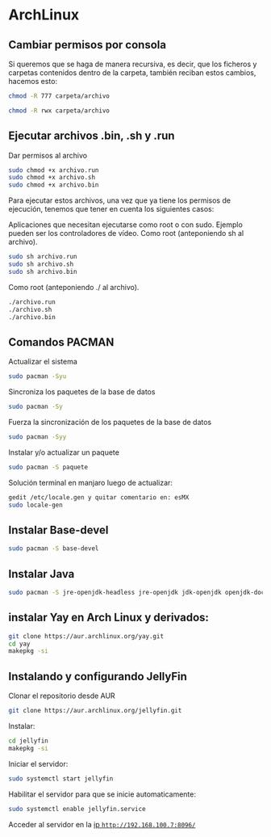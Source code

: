 # ArchLinux

## Cambiar permisos por consola

Si queremos que se haga de manera recursiva, es decir, que los ficheros y carpetas contenidos dentro de la carpeta, también reciban estos cambios, hacemos esto:

```bash
chmod -R 777 carpeta/archivo
```

```bash
chmod -R rwx carpeta/archivo
```

## Ejecutar archivos .bin, .sh y .run
Dar permisos al archivo
```bash
sudo chmod +x archivo.run
sudo chmod +x archivo.sh
sudo chmod +x archivo.bin
```

Para ejecutar estos archivos, una vez que ya tiene los permisos de ejecución, tenemos que tener en cuenta los siguientes casos:

Aplicaciones que necesitan ejecutarse como root o con sudo. Ejemplo pueden ser los controladores de vídeo.
Como root (anteponiendo sh al archivo).
```bash
sudo sh archivo.run
sudo sh archivo.sh
sudo sh archivo.bin
```

Como root (anteponiendo ./ al archivo).
```bash
./archivo.run
./archivo.sh
./archivo.bin
```


## Comandos PACMAN 

Actualizar el sistema
```bash
sudo pacman -Syu
```

Sincroniza los paquetes de la base de datos
```bash
sudo pacman -Sy
```

Fuerza la sincronización de los paquetes de la base de datos
```bash
sudo pacman -Syy
```

Instalar y/o actualizar un paquete
```bash
sudo pacman -S paquete
```

Solución terminal en manjaro luego de actualizar:
```bash
gedit /etc/locale.gen y quitar comentario en: esMX
sudo locale-gen
```
## Instalar Base-devel
```bash
sudo pacman -S base-devel 
```

## Instalar Java
```bash
sudo pacman -S jre-openjdk-headless jre-openjdk jdk-openjdk openjdk-doc openjdk-src
```

## instalar Yay en Arch Linux y derivados:
```bash
git clone https://aur.archlinux.org/yay.git
cd yay
makepkg -si
```

## Instalando y configurando JellyFin

Clonar el repositorio desde AUR
```bash
git clone https://aur.archlinux.org/jellyfin.git
```

Instalar:
```bash
cd jellyfin
makepkg -si
```

Iniciar el servidor:
```bash
sudo systemctl start jellyfin
```

Habilitar el servidor para que se inicie automaticamente:
```bash
sudo systemctl enable jellyfin.service
```

Acceder al servidor en la [ip `http://192.168.100.7:8096/`](http://192.168.100.7:8096/)